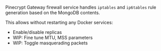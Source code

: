Pinecrypt Gateway firewall service handles `iptables` and `ip6tables` rule generation based on the MongoDB contents.

This allows without restarting any Docker services:

* Enable/disable replicas
* WIP: Fine tune MTU, MSS parameters
* WIP: Toggle masquerading packets
